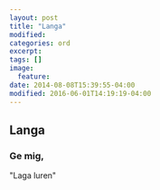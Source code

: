 ```yaml
---
layout: post
title: "Langa"
modified:
categories: ord
excerpt:
tags: []
image:
  feature:
date: 2014-08-08T15:39:55-04:00
modified: 2016-06-01T14:19:19-04:00
---
```


## Langa

### Ge mig,

"Laga luren"
